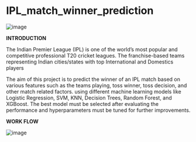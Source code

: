# IPL_match_winner_prediction

![image](https://github.com/user-attachments/assets/94e6b5a2-c229-4893-bbff-be4a6f41dd93)

**INTRODUCTION**

The Indian Premier League (IPL) is one of the world’s most popular and competitive professional T20 cricket leagues. The franchise-based teams representing Indian cities/states with top International and Domestics players

The aim of this project is to predict the winner of an IPL match based on various features such as the teams playing, toss winner, toss decision, and other match    related factors.
using different machine learning models like Logistic Regression, SVM, KNN, Decision Trees, Random Forest, and XGBoost.
The best model must be selected after evaluating the performance and hyperparameters must be tuned for further improvements.


**WORK FLOW**

![image](https://github.com/user-attachments/assets/52529406-b47d-44bb-ba92-a2e833446d9c)
